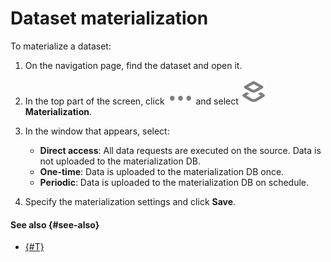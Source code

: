 # Dataset materialization

To materialize a dataset:

1. On the navigation page, find the dataset and open it.

1. In the top part of the screen, click ![image](../../../_assets/datalens/horizontal-ellipsis.svg) and select ![image](../../../_assets/datalens/materialize.svg) **Materialization**.

1. In the window that appears, select:
   * **Direct access**: All data requests are executed on the source. Data is not uploaded to the materialization DB.
   * **One-time**: Data is uploaded to the materialization DB once.
   * **Periodic**: Data is uploaded to the materialization DB on schedule.

1. Specify the materialization settings and click **Save**.

#### See also {#see-also}

- [{#T}](../../concepts/dataset/settings.md#mode)
